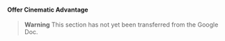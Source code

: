 #### Offer Cinematic Advantage

> **Warning**
> This section has not yet been transferred from the Google Doc.

